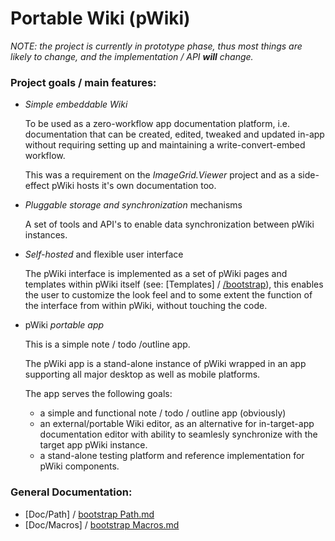 # Portable Wiki (pWiki)

_NOTE: the project is currently in prototype phase, thus most things 
are likely to change, and the implementation / API **will** change._

### Project goals / main features:

- _Simple embeddable Wiki_

  To be used as a zero-workflow app documentation platform, i.e. 
  documentation that can be created, edited, tweaked and updated in-app 
  without requiring setting up and maintaining a write-convert-embed 
  workflow.

  This was a requirement on the _ImageGrid.Viewer_ project and as a 
  side-effect pWiki hosts it's own documentation too.

- _Pluggable storage and synchronization_ mechanisms

  A set of tools and API's to enable data synchronization between pWiki
  instances.

- _Self-hosted_ and flexible user interface

  The pWiki interface is implemented as a set of pWiki pages and 
  templates within pWiki itself (see: [Templates] / [/bootstrap](bootstrap)), 
  this enables the user to customize the look feel and to some extent 
  the function of the interface from within pWiki, without touching the 
  code.

- pWiki _portable app_

  This is a simple note / todo /outline app.

  The pWiki app is a stand-alone instance of pWiki wrapped in an app 
  supporting all major desktop as well as mobile platforms.

  The app serves the following goals:

    - a simple and functional note / todo / outline app (obviously)
    - an external/portable Wiki editor, as an alternative for 
      in-target-app documentation editor with ability to seamlesly 
      synchronize with the target app pWiki instance.
    - a stand-alone testing platform and reference implementation for 
      pWiki components.


### General Documentation:
- [Doc/Path] / [bootstrap Path.md](bootstrap/Doc/Path.md)
- [Doc/Macros] / [bootstrap Macros.md](bootstrap/Doc/Macros.md)


<!-- @filter(markdown) -->
<!-- vim:set ts=2 sw=2 expandtab spell : -->
